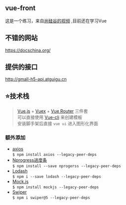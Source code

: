 ## vue-front
这是一个练习，来自[尚硅谷的视频](https://www.bilibili.com/video/BV1Vf4y1T7bw?p=1&vd_source=506b4af300a220bc503d816c70471feb) ,目前还在学习Vue  

## 不错的网站
https://docschina.org/  

## 提供的接口
http://gmall-h5-api.atguigu.cn

## ⭐技术栈
> [Vue.js](https://cn.vuejs.org/) + [Vuex](https://vuex.vuejs.org/zh/) + [Vue Router](https://router.vuejs.org/zh/guide/) 三件套  
> 可以直接使用 [Vue-cli](https://cli.vuejs.org/) 来创建模板  
> 安装脚手架后直接 `vue ui` 进入图形化界面

### 额外添加
- [axios](https://www.axios-http.cn/)  
`$ npm install axios --legacy-peer-deps`
- [Nprogress进度条](https://github.com/rstacruz/nprogress)  
`$ npm install --save nprogerss --legacy-peer-deps`
- [Lodash](https://www.lodashjs.com/)  
`$ npm i --save lodash --legacy-peer-deps`
- [Mock.js](http://mockjs.com/)  
`$ npm install mockjs --legacy-peer-deps`
- [Swiper](https://www.swiper.com.cn/)  
`$ npm i swiper@5 --legacy-peer-deps`

